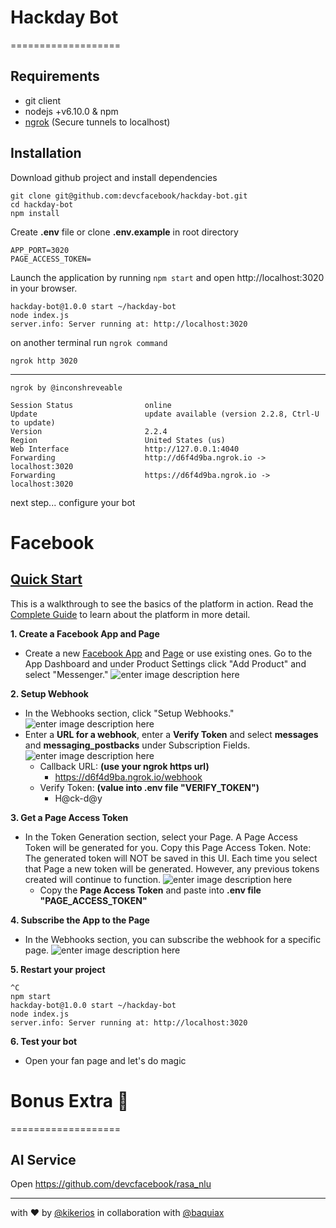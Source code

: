 # Hackday Bot
===================

**Requirements**
------------
 - git client
 - nodejs +v6.10.0 & npm
 - [ngrok](https://ngrok.com/) (Secure tunnels to localhost)

**Installation**
----------------
Download github project and install dependencies

    git clone git@github.com:devcfacebook/hackday-bot.git
    cd hackday-bot
    npm install

Create **.env** file or clone **.env.example** in root directory

    APP_PORT=3020
    PAGE_ACCESS_TOKEN=

Launch the application by running `npm start` and open http://localhost:3020 in your browser.

	hackday-bot@1.0.0 start ~/hackday-bot
	node index.js
	server.info: Server running at: http://localhost:3020

on another terminal run `ngrok command`

    ngrok http 3020

----------

    ngrok by @inconshreveable

    Session Status                online
    Update                        update available (version 2.2.8, Ctrl-U to update)
    Version                       2.2.4
    Region                        United States (us)
    Web Interface                 http://127.0.0.1:4040
    Forwarding                    http://d6f4d9ba.ngrok.io -> localhost:3020
    Forwarding                    https://d6f4d9ba.ngrok.io -> localhost:3020

next step... configure your bot

Facebook
========

**[Quick Start](https://developers.facebook.com/docs/messenger-platform/getting-started/quick-start)**
-----------------------------------
This is a walkthrough to see the basics of the platform in action. Read the [Complete Guide](https://developers.facebook.com/docs/messenger-platform/product-overview/setup) to learn about the platform in more detail.

**1. Create a Facebook App and Page**

 - Create a new [Facebook App](https://developers.facebook.com/apps) and [Page](https://www.facebook.com/pages/create) or use existing ones. Go to the App Dashboard and under Product Settings click "Add Product" and select "Messenger."
![enter image description here](https://scontent-mia3-2.xx.fbcdn.net/v/t39.2178-6/12995587_195576307494663_824949235_n.png?oh=2c4beb8b65bbe674b9d02e55baded4fb&oe=5A7C24C3)

**2. Setup Webhook**

 - In the Webhooks section, click "Setup Webhooks." 
![enter image description here](https://scontent-mia3-2.xx.fbcdn.net/v/t39.2178-6/13331609_660771177408445_306127577_n.png?oh=b2c73c9b6a96d514e26b312d507df043&oe=5A87674C)
 - Enter a **URL for a webhook**, enter a **Verify Token** and select **messages** and **messaging_postbacks** under Subscription Fields. 
![enter image description here](https://scontent-mia3-2.xx.fbcdn.net/v/t39.2178-6/12057143_211110782612505_894181129_n.png?oh=566821dc645b301f1356be2c1c7c35ef&oe=5A78B2F1)
	 - Callback URL: **(use your ngrok https url)** 
		 - https://d6f4d9ba.ngrok.io/webhook
	 - Verify Token: **(value into .env file "VERIFY_TOKEN")**
		 - H@ck-d@y

**3. Get a Page Access Token**

 - In the Token Generation section, select your Page. A Page Access Token will be generated for you. Copy this Page Access Token. Note: The generated token will NOT be saved in this UI. Each time you select that Page a new token will be generated. However, any previous tokens created will continue to function.
![enter image description here](https://scontent-mia3-2.xx.fbcdn.net/v/t39.2178-6/12995543_1164810200226522_2093336718_n.png?oh=27f1f08c8e2ee6139f1a93d24d92aece&oe=5A476D09)
	 - Copy the **Page Access Token** and paste into **.env file "PAGE_ACCESS_TOKEN"**
	 
**4. Subscribe the App to the Page**

 - In the Webhooks section, you can subscribe the webhook for a specific page.
![enter image description here](https://scontent-mia3-2.xx.fbcdn.net/v/t39.2178-6/13421551_1702530599996541_471321650_n.png?oh=60b2566071cfb9662ce3c303d3ab3d8e&oe=5A4E859F)

**5. Restart your project**
	
    ^C
    npm start
    hackday-bot@1.0.0 start ~/hackday-bot
    node index.js
    server.info: Server running at: http://localhost:3020
**6. Test your bot**

 - Open your fan page and let's do magic

# Bonus Extra 💪
===================

**AI Service**
------------
Open https://github.com/devcfacebook/rasa_nlu

-------------------
with ❤ by [@kikerios](https://github.com/kikerios) in collaboration with [@baquiax](https://github.com/baquiax)

